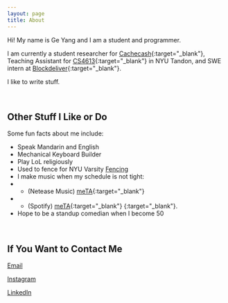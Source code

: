 ```yaml
---
layout: page
title: About
---
```

<!---
<p class="message">
  Hey there! This page is included as an example. Feel free to customize it for your own use upon downloading. Carry on!
</p>
-->


Hi! My name is Ge Yang and I am a student and programmer.


I am currently a student researcher for [Cachecash](https://github.com/KevinSirius/go-cachecash){:target="_blank"}, Teaching Assistant for [CS4613](https://engineering.nyu.edu/sites/default/files/2018-10/CS-UY%204613%20Artificial%20Intelligence.pdf){:target="_blank"} in NYU Tandon, and SWE intern at [Blockdeliver](https://www.blockdeliver.in/){:target="_blank"}.

I like to write stuff.

<br />

## Other Stuff I Like or Do

Some fun facts about me include:

- Speak Mandarin and English
- Mechanical Keyboard Builder
- Play LoL religiously
- Used to fence for NYU Varsity [Fencing](https://gonyuathletics.com/sports/mens-fencing/roster/kevin-yang/11525)
- I make music when my schedule is not tight: 
- - (Netease Music) [meTA](https://music.163.com/#/artist?id=13018040){:target="_blank"}
- - (Spotify) [meTA](https://open.spotify.com/artist/0wzJjzNA5CuQkQKiF7HaCx?si=GTIRnfJtQKSTBbA_Aff-dg){:target="_blank"} 
{:target="_blank"}.
- Hope to be a standup comedian when I become 50

<br />

## If You Want to Contact Me

[Email](mailto:kevinsiriusyang@icloud.com)

[Instagram](https://www.instagram.com/kevinsiriusy/)

[LinkedIn](https://www.linkedin.com/in/ge-yang-52b62b100/)


